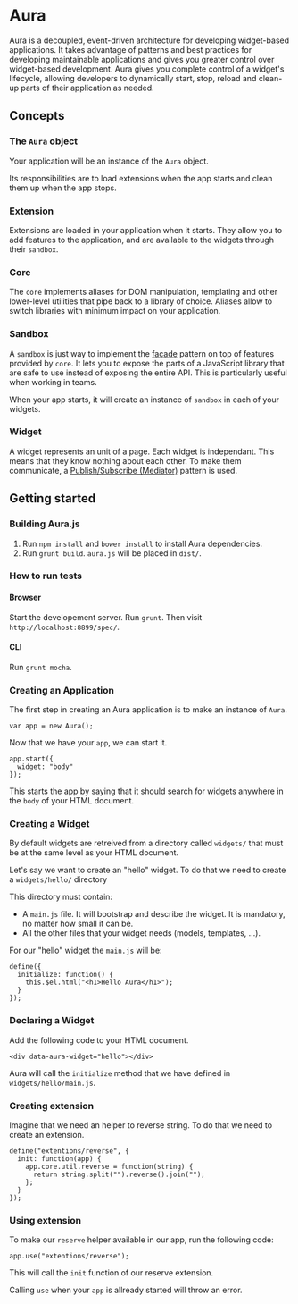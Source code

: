 # Aura

Aura is a decoupled, event-driven architecture for developing widget-based applications. It takes advantage of patterns and best practices for developing maintainable applications and gives you greater control over widget-based development. Aura gives you complete control of a widget's lifecycle, allowing developers to dynamically start, stop, reload and clean-up parts of their application as needed.

## Concepts

### The `Aura` object

Your application will be an instance of the `Aura` object.

Its responsibilities are to load extensions when the app starts and clean them up when the app stops.

### Extension

Extensions are loaded in your application when it starts. They allow you to add features to the application, and are available to the widgets through their `sandbox`.

### Core

The `core` implements aliases for DOM manipulation, templating and other lower-level utilities that pipe back to a library of choice. Aliases allow to switch libraries with minimum impact on your application.

### Sandbox

A `sandbox` is just way to implement the [facade](http://addyosmani.com/resources/essentialjsdesignpatterns/book/#facadepatternjavascript) pattern on top of features provided by `core`. It lets you to expose the parts of a JavaScript library that are safe to use instead of exposing the entire API. This is particularly useful when working in teams.

When your app starts, it will create an instance of `sandbox` in each of your widgets.

### Widget

A widget represents an unit of a page. Each widget is independant.
This means that they know nothing about each other. To make them communicate, a [Publish/Subscribe (Mediator)](http://addyosmani.com/resources/essentialjsdesignpatterns/book/#mediatorpatternjavascript) pattern is used.


## Getting started

### Building Aura.js

1. Run `npm install` and `bower install` to install Aura dependencies.
2. Run `grunt build`. `aura.js` will be placed in `dist/`.

### How to run tests

#### Browser

Start the developement server. Run `grunt`. Then visit `http://localhost:8899/spec/`.

#### CLI

Run `grunt mocha`.

### Creating an Application

The first step in creating an Aura application is to make an instance of `Aura`.

    var app = new Aura();

Now that we have your `app`, we can start it.

	app.start({
	  widget: "body"
	});

This starts the app by saying that it should search for widgets anywhere in the `body` of your HTML document.

### Creating a Widget

By default widgets are retreived from a directory called `widgets/` that must be at the same level as your HTML document.

Let's say we want to create an "hello" widget. To do that we need to create a `widgets/hello/` directory

This directory must contain:

- A `main.js` file. It will bootstrap and describe the widget. It is mandatory, no matter how small it can be.
- All the other files that your widget needs (models, templates, …).

For our "hello" widget the `main.js` will be:

    define({
      initialize: function() {
        this.$el.html("<h1>Hello Aura</h1>");
      }
    });

### Declaring a Widget

Add the following code to your HTML document.

    <div data-aura-widget="hello"></div>

Aura will call the `initialize` method that we have defined in `widgets/hello/main.js`.

### Creating extension

Imagine that we need an helper to reverse string. To do that we need to create an extension.

    define("extentions/reverse", {
      init: function(app) {
        app.core.util.reverse = function(string) {
          return string.split("").reverse().join("");
        };
      }
    });
    
### Using extension

To make our `reserve` helper available in our app, run the following code:
    
    app.use("extentions/reverse");
    
This will call the `init` function of our reserve extension.

Calling `use` when your `app` is allready started will throw an error.